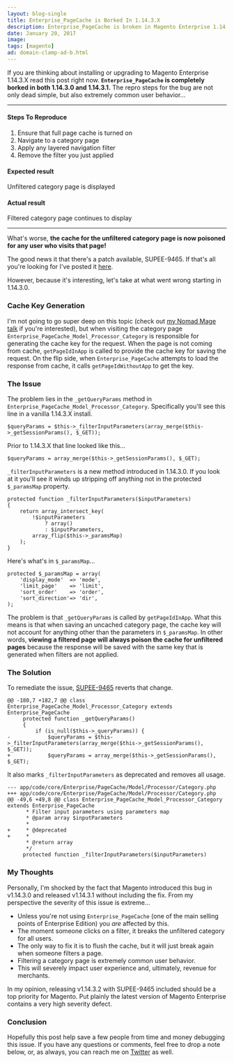 ```yaml
---
layout: blog-single
title: Enterprise_PageCache is Borked In 1.14.3.X
description: Enterprise_PageCache is broken in Magento Enterprise 1.14.3.0 and 1.14.3.1. In this post I'll out line the issue and the patch.
date: January 20, 2017
image: 
tags: [magento]
ad: domain-clamp-ad-b.html
---
```


If you are thinking about installing or upgrading to Magento Enterprise 1.14.3.X read this post right now. **`Enterprise_PageCache` is completely borked in both 1.14.3.0 and 1.14.3.1.**  The repro steps for the bug are not only dead simple, but also extremely common user behavior...

---

#### Steps To Reproduce

1. Ensure that full page cache is turned on
2. Navigate to a category page
3. Apply any layered navigation filter
4. Remove the filter you just applied

#### Expected result

Unfiltered category page is displayed

#### Actual result

Filtered category page continues to display

---

What's worse, **the cache for the unfiltered category page is now poisoned for any user who visits that page!**

The good news it that there's a patch available, SUPEE-9465. If that's all you're looking for I've posted it [here](https://gist.github.com/mpchadwick/d8d41bf8c0502d833d9f3872a31c3c6e).

However, because it's interesting, let's take at what went wrong starting in 1.14.3.0.

<!-- excerpt_separator -->

### Cache Key Generation

I'm not going to go super deep on this topic (check out [my Nomad Mage talk](https://nomadmage.com/monitoring-improving-full-page-cachehit-rate-enterprise_pagecache/) if you're interested), but when visiting the category page `Enterprise_PageCache_Model_Processor_Category` is responsible for generating the cache key for the request. When the page is not coming from cache, `getPageIdInApp` is called to provide the cache key for saving the request. On the flip side, when `Enterprise_PageCache` attempts to load the response from cache, it calls `getPageIdWithoutApp` to get the key.

### The Issue

The problem lies in the `_getQueryParams` method in `Enterprise_PageCache_Model_Processor_Category`. Specifically you'll see this line in a vanilla 1.14.3.X install.

```php?start_inline=true
$queryParams = $this->_filterInputParameters(array_merge($this->_getSessionParams(), $_GET));
```

Prior to 1.14.3.X that line looked like this...

```php?start_inline=true
$queryParams = array_merge($this->_getSessionParams(), $_GET);
```

`_filterInputParameters` is a new method introduced in 1.14.3.0. If you look at it you'll see it winds up stripping off anything not in the protected `$_paramsMap` property.

```php?start_inline=true
protected function _filterInputParameters($inputParameters)
{
    return array_intersect_key(
        !$inputParameters
            ? array()
            : $inputParameters,
        array_flip($this->_paramsMap)
    );
}
```

Here's what's in `$_paramsMap`...

```php?start_inline=true
protected $_paramsMap = array(
    'display_mode'  => 'mode',
    'limit_page'    => 'limit',
    'sort_order'    => 'order',
    'sort_direction'=> 'dir',
);
```

The problem is that `_getQueryParams` is called by `getPageIdInApp`. What this means is that when saving an uncached category page, the cache key will not account for anything other than the parameters in `$_paramsMap`. In other words, **viewing a filtered page will always poison the cache for unfiltered pages** because the response will be saved with the same key that is generated when filters are not applied.

### The Solution

To remediate the issue, [SUPEE-9465](https://gist.github.com/mpchadwick/d8d41bf8c0502d833d9f3872a31c3c6e) reverts that change. 

```php?start_inline
@@ -180,7 +182,7 @@ class Enterprise_PageCache_Model_Processor_Category extends Enterprise_PageCache
     protected function _getQueryParams()
     {
         if (is_null($this->_queryParams)) {
-            $queryParams = $this->_filterInputParameters(array_merge($this->_getSessionParams(), $_GET));
+            $queryParams = array_merge($this->_getSessionParams(), $_GET);
```

It also marks `_filterInputParameters` as deprecated and removes all usage.

```php?start_inline=true
--- app/code/core/Enterprise/PageCache/Model/Processor/Category.php
+++ app/code/core/Enterprise/PageCache/Model/Processor/Category.php
@@ -49,6 +49,8 @@ class Enterprise_PageCache_Model_Processor_Category extends Enterprise_PageCache
      * Filter input parameters using parameters map
      * @param array $inputParameters
      *
+     * @deprecated
+     *
      * @return array
      */
     protected function _filterInputParameters($inputParameters)
```

### My Thoughts

Personally, I'm shocked by the fact that Magento introduced this bug in v1.14.3.0 and released v1.14.3.1 without including the fix. From my perspective the severity of this issue is extreme...

- Unless you're not using `Enterprise_PageCache` (one of the main selling points of Enterprise Edition) you *are* affected by this.
- The moment someone clicks on a filter, it breaks the unfiltered category for all users.
- The only way to fix it is to flush the cache, but it will just break again when someone filters a page.
- Filtering a category page is extremely common user behavior.
- This will severely impact user experience and, ultimately, revenue for merchants.

In my opinion, releasing v1.14.3.2 with SUPEE-9465 included should be a top priority for Magento. Put plainly the latest version of Magento Enterprise contains a very high severity defect.

### Conclusion

Hopefully this post help save a few people from time and money debugging this issue. If you have any questions or comments, feel free to drop a note below, or, as always, you can reach me on [Twitter](http://twitter.com/maxpchadwick) as well.